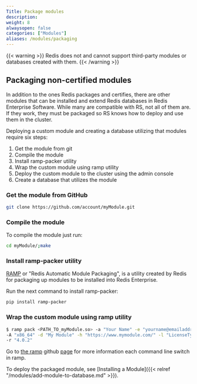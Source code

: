 ```yaml
---
Title: Package modules
description:
weight: 8
alwaysopen: false
categories: ["Modules"]
aliases: /modules/packaging
---
```


{{< warning >}}
Redis does not and cannot support third-party modules or databases created with them.
{{< /warning >}}

## Packaging non-certified modules

In addition to the ones Redis packages and certifies, there are
other modules that can be installed and extend Redis databases in Redis
Enterprise Software. While many are compatible with RS, not all of them
are. If they work, they must be packaged so RS knows how to deploy and
use them in the cluster.

Deploying a custom module and creating a database utilizing that modules
require six steps:

1. Get the module from git
1. Compile the module
1. Install ramp-packer utility
1. Wrap the custom module using ramp utility
1. Deploy the custom module to the cluster using the admin console
1. Create a database that utilizes the module

### Get the module from GitHub

```sh
git clone https://github.com/account/myModule.git
```

### Compile the module

To compile the module just run:

```sh
cd myModule/;make
```

### Install ramp-packer utility

[RAMP](https://github.com/RedisLabs/RAMP) or "Redis Automatic Module
Packaging", is a utility created by Redis for packaging up modules
to be installed into Redis Enterprise.

Run the next command to install ramp-packer:

```sh
pip install ramp-packer
```

### Wrap the custom module using ramp utility

```sh
$ ramp pack <PATH_TO_myModule.so> -a "Your Name" -e "yourname@emailaddress.com"
-A "x86_64" -d "My Module" -h "https://www.mymodule.com/" -l "LicenseType"
-r "4.0.2"
```

Go to [the ramp](https://github.com/RedisLabs/RAMP) github [page](https://github.com/RedisLabs/RAMP)
for more information each command line switch in ramp.

To deploy the packaged module, see [Installing a Module]({{< relref "/modules/add-module-to-database.md" >}}).
